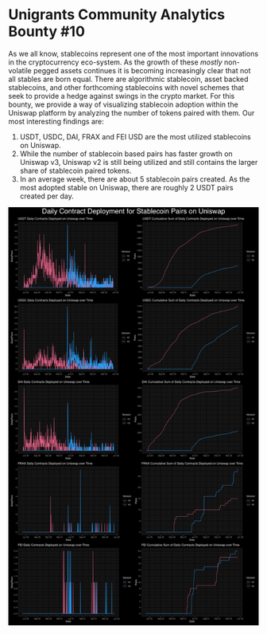 # Unigrants Community Analytics Bounty #10

As we all know, stablecoins represent one of the most important innovations in the cryptocurrency eco-system. As the growth of these *mostly* non-volatile pegged assets continues it is becoming increasingly clear that not all stables are born equal.  There are algorithmic stablecoin, asset backed stablecoins, and other forthcoming stablecoins with novel schemes that seek to provide a hedge against swings in the crypto market. 
For this bounty, we provide a way of visualizing stablecoin adoption within the Uniswap platform by analyzing the number of tokens paired with them. Our most interesting findings are:
1.	USDT, USDC, DAI, FRAX and FEI USD are the most utilized stablecoins on Uniswap.
2.	While the number of stablecoin based pairs has faster growth on Uniswap v3, Uniswap v2 is still being utilized and still contains the larger share of stablecoin paired tokens. 
3.	In an average week, there are about 5 stablecoin pairs created.  As the most adopted stable on Uniswap, there are roughly 2 USDT pairs created per day.

![](infographic_invert.png)
